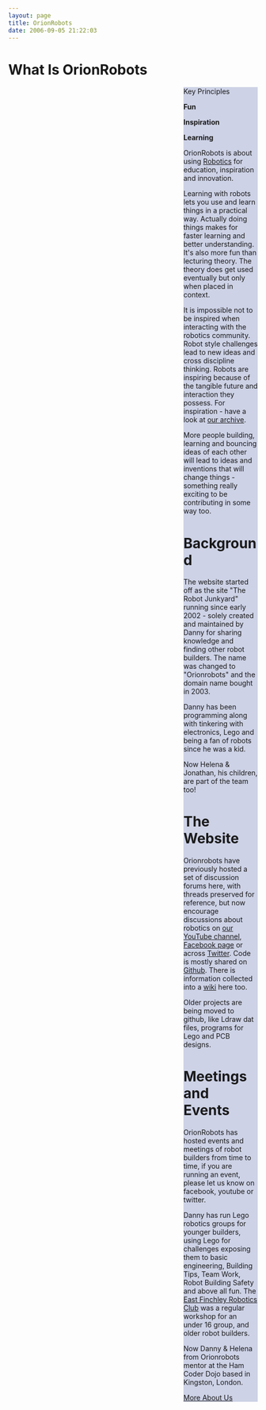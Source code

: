 ```yaml
---
layout: page
title: OrionRobots
date: 2006-09-05 21:22:03
---
```

<h1  id="What_Is_OrionRobots">What Is OrionRobots</h1>
<div style=" float: right;"><div class="cbox " style=" background:#CDD2E6;;margin:0; width:150;"><div class="cbox-title">Key Principles</div><div class="cbox-data" style=" background:#CDD2E6">

<strong>Fun</strong>

<strong>Inspiration</strong>

<strong>Learning</strong>

OrionRobots is about using <a href="/wiki/robotic.html" title="Robotic">Robotics</a> for education, inspiration and innovation.

Learning with robots lets you use and learn things in a practical way. Actually doing things makes for faster learning and better understanding. It's also more fun than lecturing theory. The theory does get used eventually but only when placed in context.

It is impossible not to be inspired when interacting with the robotics community. Robot style challenges lead to new ideas and cross discipline thinking. Robots are inspiring because of the tangible future and interaction they possess. For inspiration - have a look at [our archive](/archive.html).

More people building, learning and bouncing ideas of each other will lead to ideas and inventions that will change things - something really exciting to be contributing in some way too.

<h1  id="Background">Background</h1>

The website started off as the site "The Robot Junkyard" running since early 2002 - solely created and maintained by Danny  for sharing knowledge and finding other robot builders. The name was changed to "Orionrobots" and the domain name bought in 2003. 

Danny has been programming along with tinkering with electronics, Lego and being a fan of robots since he was a kid. 

Now Helena & Jonathan, his children, are part of the team too!

<h1  id="The_Website">The Website</h1>

Orionrobots have previously hosted a set of discussion forums here, with threads preserved for reference, but now encourage discussions about robotics on [our YouTube channel](https://youtube.com/orionrobots), [Facebook page](https://facebook.com/orionrobots) or across [Twitter](https://twitter.com/orionrobots). Code is mostly shared on [Github](https://github.com/orionrobots). There is information collected into a [wiki](/wiki) here too.

Older projects are being moved to github, like Ldraw dat files, programs for Lego and PCB designs. 

<h1  id="Meetings_and_Events">Meetings and Events</h1>

OrionRobots has hosted events and meetings of robot builders from time to time, if you are running an event, please let us know on facebook, youtube or twitter. 

Danny has run Lego robotics groups for younger builders, using Lego for challenges exposing them to basic engineering, Building Tips, Team Work, Robot Building Safety and above all fun. The [East Finchley Robotics Club](/wiki/east_finchley_robotics_club.html) was a regular workshop for an under 16 group, and older robot builders.

Now Danny & Helena from Orionrobots mentor at the Ham Coder Dojo based in Kingston, London.

[More About Us](/about_us.html)

